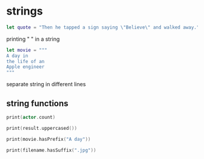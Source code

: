 # strings

```swift
let quote = "Then he tapped a sign saying \"Believe\" and walked away."
```

printing  " " in a string

```swift
let movie = """
A day in
the life of an
Apple engineer
"""
```

separate string in different lines

## string functions

```swift
print(actor.count)
```

```swift
print(result.uppercased())
```

```swift
print(movie.hasPrefix("A day"))
```

```swift
print(filename.hasSuffix(".jpg"))
```